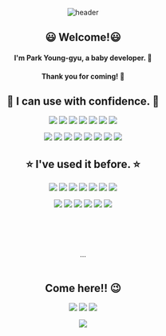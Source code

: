 <div align="center">
  
![header](https://capsule-render.vercel.app/api?type=waving&color=auto&height=300&section=header&text=Bzeromo&fontSize=90&animation=scaleIn&fontAlign=70)
  
## 😃 Welcome!😃
  
#### I'm Park Young-gyu, a baby developer. 👶
#### Thank you for coming! 🙌

## 🌟 I can use with confidence. 🌟
  
![](https://img.shields.io/badge/JAVA-2F2625?style=flat-square&logo=CoffeeScript&logoColor=white) ![](https://img.shields.io/badge/Python-3776AB?style=flat-square&logo=Python&logoColor=white) ![](https://img.shields.io/badge/JavaScript-F7DF1E?style=flat-square&logo=JavaScript&logoColor=white ) ![](https://img.shields.io/badge/TypeScript-3178C6?style=flat-square&logo=TypeScript&logoColor=white) ![](https://img.shields.io/badge/Dart-0175C2?style=flat-square&logo=Dart&logoColor=white) ![](https://img.shields.io/badge/CSS3-1572B6?style=flat-square&logo=CSS3&logoColor=white) ![](https://img.shields.io/badge/HTML5-E34F26?style=flat-square&logo=HTML5&logoColor=white)

![](https://img.shields.io/badge/Node.js-339933?style=flat-square&logo=Node.js&logoColor=white) ![](https://img.shields.io/badge/React-61DAFB?style=flat-square&logo=React&logoColor=white ) ![](https://img.shields.io/badge/Flutter-02569B?style=flat-square&logo=Flutter&logoColor=white) ![](https://img.shields.io/badge/Docker-2496ED?style=flat-square&logo=Docker&logoColor=white) ![](https://img.shields.io/badge/Git-F05032?style=flat-square&logo=Git&logoColor=white) ![](https://img.shields.io/badge/Firebase-FFCA28?style=flat-square&logo=Firebase&logoColor=white) ![](https://img.shields.io/badge/Naver%20Cloud-03C75A?style=flat-square&logo=Naver&logoColor=white) ![](https://img.shields.io/badge/Figma-F24E1E?style=flat-square&logo=Figma&logoColor=white) 
  
## ⭐ I've used it before. ⭐

![](https://img.shields.io/badge/Spring-6DB33F?style=flat-square&logo=Spring&logoColor=white) ![](https://img.shields.io/badge/MySQL-4479A1?style=flat-square&logo=MySQL&logoColor=white) ![](https://img.shields.io/badge/InfluxDB-22ADF6?style=flat-square&logo=InfluxDB&logoColor=white) ![](https://img.shields.io/badge/Jenkins-D24939?style=flat-square&logo=Jenkins&logoColor=white) ![](https://img.shields.io/badge/Harbor-60B932?style=flat-square&logo=Harbor&logoColor=white) ![](https://img.shields.io/badge/Prometheus-E6522C?style=flat-square&logo=Prometheus&logoColor=white) ![](https://img.shields.io/badge/Grafana-F46800?style=flat-square&logo=Grafana&logoColor=white ) 

  ![](https://img.shields.io/badge/Elasticsearch-005571?style=flat-square&logo=Elasticsearch&logoColor=white) ![](https://img.shields.io/badge/Logstash-005571?style=flat-square&logo=Logstash&logoColor=white) ![](https://img.shields.io/badge/Kibana-005571?style=flat-square&logo=Kibana&logoColor=white ) ![](https://img.shields.io/badge/SonarQube-4E9BCD?style=flat-square&logo=SonarQube&logoColor=white) ![](https://img.shields.io/badge/JUnit5-25A162?style=flat-square&logo=JUnit5&logoColor=white) ![](https://img.shields.io/badge/Kubernetes-326CE5?style=flat-square&logo=Kubernetes&logoColor=white)
  
  <br/>
  <br/>
  <br/>
  <br/>
  ...
  <br/>
  <br/>
  
  
## Come here!! 😉

![](https://img.shields.io/badge/Bzeromo's%20Tech%20Blog-20C997?style=flat-square&logo=Velog&logoColor=white&link=https://velog.io/@bzeromo ) ![](https://img.shields.io/badge/Bzeromo's%20Instagram-E4405F?style=flat-square&logo=Instagram&logoColor=white&link=https://www.instagram.com/b_zero_mo/) ![]( https://img.shields.io/badge/Bzeromo's%20Life%20Blog-03C75A?style=flat-square&logo=Naver&logoColor=white&link=https://blog.naver.com/dudrb5260)



![](https://capsule-render.vercel.app/api?type=waving&color=auto&height=300&section=footer)
</div>
